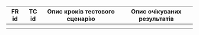 | FR id | TC id | Опис кроків тестового сценарію  | Опис очікуваних результатів |
|  ---- |  ----  |  -----  |  -----  |
|   |    |    |    |
|   |    |    |    |

